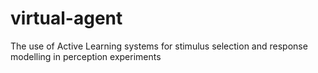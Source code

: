 # virtual-agent

The use of Active Learning systems for stimulus selection and response modelling in perception experiments
